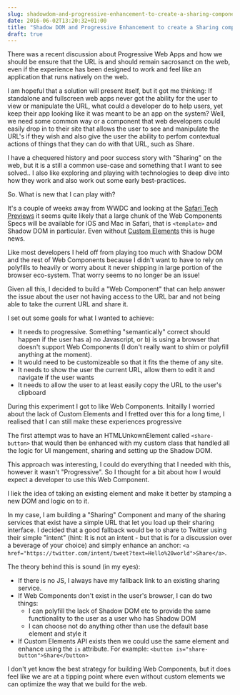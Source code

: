 ```yaml
---
slug: shadowdom-and-progressive-enhancement-to-create-a-sharing-component
date: 2016-06-02T13:20:32+01:00
title: "Shadow DOM and Progressive Enhancement to create a Sharing component"
draft: true
---
```


There was a recent discussion about Progressive Web Apps and how we should be ensure that the URL 
is and should remain sacrosanct on the web, even if the experience has been designed to work and feel like
an application that runs natively on the web. 

I am hopeful that a solution will present itself, but it got me thinking: If standalone and fullscreen web apps
never got the ability for the user to view or manipulate the URL, what could a developer do to help users, yet keep 
their app looking like it was meant to be an app on the system?  Well, we need some common way or a component that 
web developers could easily drop in to their site that allows the user to see and manipulate the URL's if they wish
and also give the user the ability to perfom contextual actions of things that they can do with that URL, such as
Share.

I have a chequered history and poor success story with "Sharing" on the web, but it is a still a common 
use-case and something that I want to see solved..  I also like exploring and playing with technologies to deep dive into 
how they work and also work out some early best-practices.

So. What is new that I can play with?

It's a couple of weeks away from WWDC and looking at the [Safari Tech Previews](https://developer.apple.com/safari/technology-preview/release-notes/)
it seems quite likely that a large chunk of the Web Components Specs will be available for 
iOS and Mac in Safari, that is `<template>` and Shadow DOM in particular. Even without 
[Custom Elements](https://w3c.github.io/webcomponents/spec/custom/) this is huge news.

Like most developers I held off from playing too much with Shadow DOM and the rest of Web Components 
because I didn't want to have to rely on polyfills to heavily or worry about it never shipping in large
portion of the browser eco-system.  That worry seems to no longer be an issue!

Given all this, I decided to build a "Web Component" that can help answer the issue about the user not having
access to the URL bar and not being able to take the current URL and share it.

I set out some goals for what I wanted to achieve:

* It needs to progressive. Something "semantically" correct should happen if the user has a) no Javascript, or b)
  is using a browser that doesn't support Web Components (I don't really want to shim or polyfill anything at the moment).
* It would need to be customizeable so that it fits the theme of any site.
* It needs to show the user the current URL, allow them to edit it and navigate if the user wants
* It needs to allow the user to at least easily copy the URL to the user's clipboard

During this experiment I got to like Web Components. Initailly I worried about the lack of Custom Elements and 
I fretted over this for a long time, I realised that I can still make these experiences progressive

The first attempt was to have an HTMLUnkownElement called `<share-button>` that would then be
enhanced with my custom class that handled all the logic for UI mangement, sharing and setting up the Shadow DOM.

This approach was interesting, I could do everything that I needed with this, however it wasn't "Progressive". So
I thought for a bit about how I would expect a developer to use this Web Component.

I liek the idea of taking an existing element and make it better by stamping a new DOM and logic on to it.

In my case, I am building a "Sharing" Component and many of the sharing services that exist have a simple URL that
let you load up their sharing interface. I decided that a good fallback would be to share to Twitter using their
simple "intent" (hint: It is not an intent - but that is for a discussion over a beverage of your choice) and 
simply enhance an anchor: `<a href="https://twitter.com/intent/tweet?text=Hello%20world">Share</a>`.

The theory behind this is sound (in my eyes):

* If there is no JS, I always have my fallback link to an existing sharing service.
* If Web Components don't exist in the user's browser, I can do two things:
  * I can polyfill the lack of Shadow DOM etc to provide the same functionality to the user as a user who 
    has Shadow DOM
  * I can choose not do anything other than use the default base element and style it
* If Custom Elements API exists then we could use the same element and enhance using the `is` 
attribute.  For example: `<button is="share-button">Share</button>`

I don't yet know the best strategy for building Web Components, but it does feel like we are at a tipping point
where even without custom elements we can optimize the way that we build for the web.

